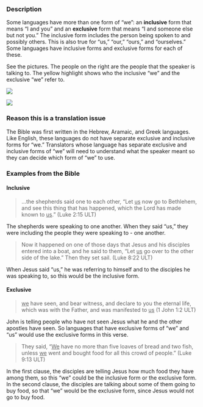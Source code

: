 

### Description

Some languages have more than one form of “we”: an **inclusive** form that means “I and you” and an **exclusive** form that means “I and someone else but not you.” The inclusive form includes the person being spoken to and possibly others. This is also true for “us,” “our,” “ours,” and “ourselves.” Some languages have inclusive forms and exclusive forms for each of these.

See the pictures. The people on the right are the people that the speaker is talking to. The yellow highlight shows who the inclusive “we” and the exclusive “we” refer to.

![](https://cdn.door43.org/ta/jpg/vocabulary/we_us_inclusive.jpg)

![](https://cdn.door43.org/ta/jpg/vocabulary/we_us_exclusive.jpg)

### Reason this is a translation issue

The Bible was first written in the Hebrew, Aramaic, and Greek languages. Like English, these languages do not have separate exclusive and inclusive forms for “we.” Translators whose language has separate exclusive and inclusive forms of “we” will need to understand what the speaker meant so they can decide which form of “we” to use.

### Examples from the Bible

#### Inclusive

> …the shepherds said one to each other, “Let <u>us</u> now go to Bethlehem, and see this thing that has happened, which the Lord has made known to <u>us</u>.” (Luke 2:15 ULT)

The shepherds were speaking to one another. When they said “us,” they were including the people they were speaking to - one another.

> Now it happened on one of those days that Jesus and his disciples entered into a boat, and he said to them, “Let <u>us</u> go over to the other side of the lake.” Then they set sail. (Luke 8:22 ULT)

When Jesus said “us,” he was referring to himself and to the disciples he was speaking to, so this would be the inclusive form.

#### Exclusive

> <u>we</u> have seen, and bear witness, and declare to you the eternal life, which was with the Father, and was manifested to <u>us</u> (1 John 1:2 ULT)

John is telling people who have not seen Jesus what he and the other apostles have seen. So languages that have exclusive forms of “we” and “us” would use the exclusive forms in this verse.

> They said, “<u>We</u> have no more than five loaves of bread and two fish, unless <u>we</u> went and bought food for all this crowd of people.” (Luke 9:13 ULT)

In the first clause, the disciples are telling Jesus how much food they have among them, so this “we” could be the inclusive form or the exclusive form. In the second clause, the disciples are talking about some of them going to buy food, so that “we” would be the exclusive form, since Jesus would not go to buy food.
